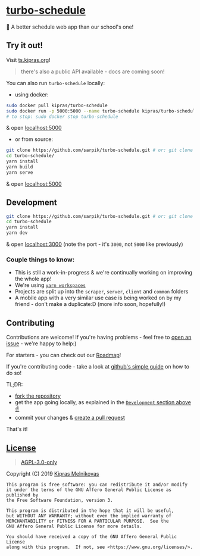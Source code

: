 # [turbo-schedule](https://ts.kipras.org)

🎒 A better schedule web app than our school's one!

## Try it out!

Visit <a href="https://ts.kipras.org">ts.kipras.org</a>!

> there's also a public API available - docs are coming soon!

You can also run `turbo-schedule` locally:

* using docker:

```sh
sudo docker pull kipras/turbo-schedule
sudo docker run -p 5000:5000 --name turbo-schedule kipras/turbo-schedule
# to stop: sudo docker stop turbo-schedule
```

& open <a href="http://localhost:5000">localhost:5000</a>

* or from source:

```sh
git clone https://github.com/sarpik/turbo-schedule.git # or: git clone git@github.com:sarpik/turbo-schedule.git
cd turbo-schedule/
yarn install
yarn build
yarn serve
```

& open <a href="http://localhost:5000">localhost:5000</a>

## Development

```sh
git clone https://github.com/sarpik/turbo-schedule.git # or: git clone git@github.com:sarpik/turbo-schedule.git
cd turbo-schedule
yarn install
yarn dev
```

& open <a href="http://localhost:3000">localhost:3000</a> (note the port - it's `3000`, not `5000` like previously)

### Couple things to know:

* This is still a work-in-progress & we're continually working on improving the whole app!
* We're using [`yarn workspaces`](https://yarnpkg.com/lang/en/docs/workspaces/)
* Projects are split up into the `scraper`, `server`, `client` and `common` folders
* A mobile app with a very similar use case is being worked on by my friend - don't make a duplicate:D (more info soon, hopefully!)

## Contributing

Contributions are welcome! If you're having problems - feel free to [open an issue](https://github.com/sarpik/turbo-schedule/issues/new) - we're happy to help:)

For starters - you can check out our [Roadmap](https://github.com/sarpik/turbo-schedule/issues/1)!

If you're contributing code - take a look at [github's simple guide](https://guides.github.com/activities/forking/) on how to do so!

TL;DR:
* [fork the repository](https://github.com/sarpik/turbo-schedule/fork)
* get the app going locally, as explained in the [`Development` section above ☝](#Development)
* commit your changes & [create a pull request](https://github.com/sarpik/turbo-schedule/compare)

That's it!

## [License](./LICENSE)

> [AGPL-3.0-only](./LICENSE)

Copyright (C) 2019 [Kipras Melnikovas](https://github.com/sarpik)

	This program is free software: you can redistribute it and/or modify
	it under the terms of the GNU Affero General Public License as published by
	the Free Software Foundation, version 3.

	This program is distributed in the hope that it will be useful,
	but WITHOUT ANY WARRANTY; without even the implied warranty of
	MERCHANTABILITY or FITNESS FOR A PARTICULAR PURPOSE.  See the
	GNU Affero General Public License for more details.

	You should have received a copy of the GNU Affero General Public License
	along with this program.  If not, see <https://www.gnu.org/licenses/>.
